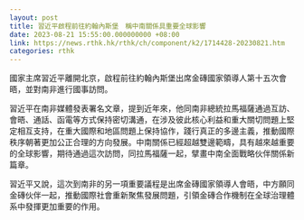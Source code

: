 ```yaml
---
layout: post
title: 習近平啟程前往約翰內斯堡　稱中南關係具重要全球影響
date: 2023-08-21 15:55:00.000000000 +08:00
link: https://news.rthk.hk/rthk/ch/component/k2/1714428-20230821.htm
categories: rthk
---
```


國家主席習近平離開北京，啟程前往約翰內斯堡出席金磚國家領導人第十五次會晤，並對南非進行國事訪問。

習近平在南非媒體發表署名文章，提到近年來，他同南非總統拉馬福薩通過互訪、會晤、通話、函電等方式保持密切溝通，在涉及彼此核心利益和重大關切問題上堅定相互支持，在重大國際和地區問題上保持協作，踐行真正的多邊主義，推動國際秩序朝著更加公正合理的方向發展。中南關係已經超越雙邊範疇，具有越來越重要的全球影響，期待通過這次訪問，同拉馬福薩一起，擘畫中南全面戰略伙伴關係新篇章。

習近平又說，這次到南非的另一項重要議程是出席金磚國家領導人會晤，中方願同金磚伙伴一起，推動國際社會重新聚焦發展問題，引領金磚合作機制在全球治理體系中發揮更加重要的作用。
